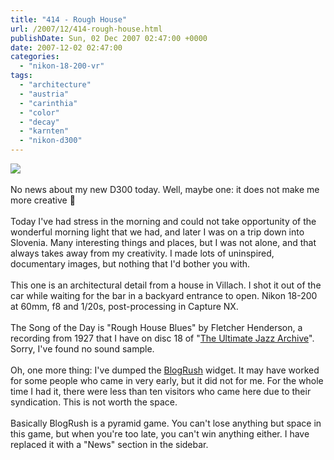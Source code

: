 ```yaml
---
title: "414 - Rough House"
url: /2007/12/414-rough-house.html
publishDate: Sun, 02 Dec 2007 02:47:00 +0000
date: 2007-12-02 02:47:00
categories: 
  - "nikon-18-200-vr"
tags: 
  - "architecture"
  - "austria"
  - "carinthia"
  - "color"
  - "decay"
  - "karnten"
  - "nikon-d300"
---
```

<a href="https://d25zfm9zpd7gm5.cloudfront.net/1200x1200/2007/20071201_093020_nx.jpg" target="_blank"><img src="https://d25zfm9zpd7gm5.cloudfront.net/0600x0600/2007/20071201_093020_nx.jpg"/></a><br/><br/>No news about my new D300 today. Well, maybe one: it does not make me more creative 🙂<br/><br/>Today I've had stress in the morning and could not take opportunity of the wonderful morning light that we had, and later I was on a trip down into Slovenia. Many interesting things and places, but I was not alone, and that always takes away from my creativity. I made lots of uninspired, documentary images, but nothing that I'd bother you with.<br/><br/>This one is an architectural detail from a house in Villach. I shot it out of the car while waiting for the bar in a backyard entrance to open. Nikon 18-200 at 60mm, f8 and 1/20s, post-processing in Capture NX.<br/><br/>The Song of the Day is "Rough House Blues" by Fletcher Henderson, a recording from 1927 that I have on disc 18 of "<a href="http://www.amazon.com/Ultimate-Jazz-Archive-Various-Artists/dp/B000B7I3W4" target="_blank">The Ultimate Jazz Archive</a>". Sorry, I've found no sound sample.<br/><br/>Oh, one more thing: I've dumped the <a href="http://www.blogrush.com/r85849021" target="_blank">BlogRush</a> widget. It may have worked for some people who came in very early, but it did not for me. For the whole time I had it, there were less than ten visitors who came here due to their syndication. This is not worth the space.<br/><br/>Basically BlogRush is a pyramid game. You can't lose anything but space in this game, but when you're too late, you can't win anything either. I have replaced it with a "News" section in the sidebar.
